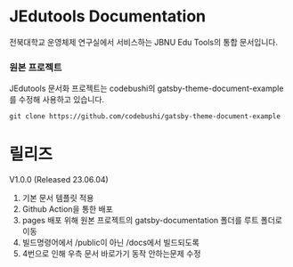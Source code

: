 # JEdutools Documentation

전북대학교 운영체제 연구실에서 서비스하는 JBNU Edu Tools의 통합 문서입니다.

### 원본 프로젝트

JEdutools 문서화 프로젝트는 codebushi의 gatsby-theme-document-example를 수정해 사용하고 있습니다.
```
git clone https://github.com/codebushi/gatsby-theme-document-example
```

# 릴리즈

V1.0.0 (Released 23.06.04)
1. 기본 문서 템플릿 적용
2. Github Action을 통한 배포
3. pages 배포 위해 원본 프로젝트의 gatsby-documentation 폴더를 루트 폴더로 이동
4. 빌드명령어에서 /public이 아닌 /docs에서 빌드되도록
5. 4번으로 인해 우측 문서 바로가기 동작 안하는문제 수정